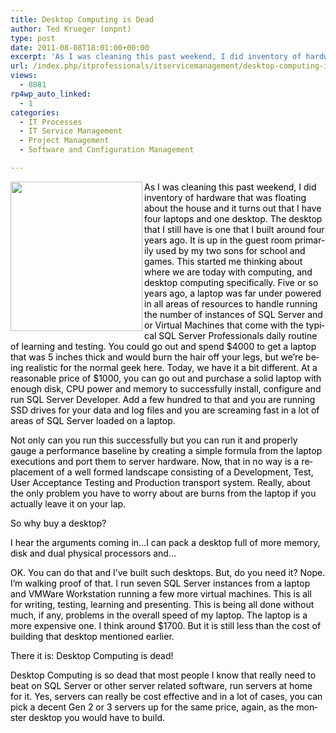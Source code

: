 ```yaml
---
title: Desktop Computing is Dead
author: Ted Krueger (onpnt)
type: post
date: 2011-08-08T18:01:00+00:00
excerpt: 'As I was cleaning this past weekend, I did inventory of hardware that was floating about the house and it turns out that I have four laptops and one desktop.  The desktop that I still have is one that I built around four years ago.  It is up in the gues&hellip;'
url: /index.php/itprofessionals/itservicemanagement/desktop-computing-is-dead/
views:
  - 8881
rp4wp_auto_linked:
  - 1
categories:
  - IT Processes
  - IT Service Management
  - Project Management
  - Software and Configuration Management

---
```

<div class="image_block">
  <a href="/media/blogs/All/lanbag.png?mtime=1312833595"><img src="/wp-content/uploads/blogs/All/lanbag.png?mtime=1312833595" alt="" width="211" height="239" align="left" /></a>
</div>

<p class="MsoNormal">
  <span lang="EN"><span style="color: #000000;">As I was cleaning this past weekend, I did inventory of hardware that was floating about the house and it turns out that I have four laptops and one desktop. The desktop that I still have is one that I built around four years ago. It is up in the guest room primarily used by my two sons for school and games. This started me thinking about where we are today with computing, and desktop computing specifically. Five or so years ago, a laptop was far under powered in all areas of resources to handle running the number of instances of SQL Server and or Virtual Machines that come with the typical SQL Server Professionals daily routine of learning and testing. You could go out and spend $4000 to get a laptop that was 5 inches thick and would burn the hair off your legs, but we’re being realistic for the normal geek here. Today, we have it a bit different. At a reasonable price of $1000, you can go out and purchase a solid laptop with enough disk, CPU power and memory to successfully install, configure and run SQL Server Developer. Add a few hundred to that and you are running SSD drives for your data and log files and you are screaming fast in a lot of areas of SQL Server loaded on a laptop. </span></span>
</p>

<p class="MsoNormal">
  <span lang="EN"><span style="color: #000000;">Not only can you run this successfully but you can run it and properly gauge a performance baseline by creating a simple formula from the laptop executions and port them to server hardware. Now, that in no way is a replacement of a well formed landscape consisting of a Development, Test, User Acceptance Testing and Production transport system. Really, about the only problem you have to worry about are burns from the laptop if you actually leave it on your lap. </span></span>
</p>

<p class="MsoNormal">
  <span lang="EN"><span style="color: #000000;">So why buy a desktop? </span></span>
</p>

<p class="MsoNormal">
  <span lang="EN"><span style="color: #000000;">I hear the arguments coming in…I can pack a desktop full of more memory, disk and dual physical processors and…</span></span>
</p>

<p class="MsoNormal">
  <span lang="EN"><span style="color: #000000;">OK. You can do that and I’ve built such desktops. But, do you need it? Nope. I’m walking proof of that. I run seven SQL Server instances from a laptop and VMWare Workstation running a few more virtual machines. This is all for writing, testing, learning and presenting. This is being all done without much, if any, problems in the overall speed of my laptop. The laptop is a more expensive one. I think around $1700. But it is still less than the cost of building that desktop mentioned earlier. </span></span>
</p>

<p class="MsoNormal">
  <span lang="EN"><span style="color: #000000;">There it is: Desktop Computing is dead!</span></span>
</p>

<p class="MsoNormal">
  <span lang="EN"><span style="color: #000000;">Desktop Computing is so dead that most people I know that really need to beat on SQL Server or other server related software, run servers at home for it. Yes, servers can really be cost effective and in a lot of cases, you can pick a decent Gen 2 or 3 servers up for the same price, again, as the monster desktop you would have to build.</span></span>
</p>